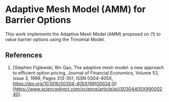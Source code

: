 # Adaptive Mesh Model (AMM) for Barrier Options
This work implements the Adaptive Mesh Model (AMM) proposed on (1) to value barrier options using the Trinomial Model.

## References
1. [Stephen Figlewski, Bin Gao, The adaptive mesh model: a new approach to efficient option pricing, Journal of Financial Economics, Volume 53, Issue 3, 1999, Pages 313-351, ISSN 0304-405X, https://doi.org/10.1016/S0304-405X(99)00024-0](https://www.sciencedirect.com/science/article/pii/S0304405X99000240).
